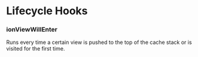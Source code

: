 # Lifecycle Hooks


### ionViewWillEnter
Runs every time a certain view is pushed to the top of the cache stack
or is visited for the first time.
